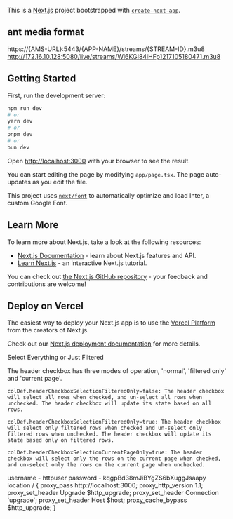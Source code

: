 This is a [Next.js](https://nextjs.org/) project bootstrapped with [`create-next-app`](https://github.com/vercel/next.js/tree/canary/packages/create-next-app).

## ant media format
https://{AMS-URL}:5443/{APP-NAME}/streams/{STREAM-ID}.m3u8
http://172.16.10.128:5080/live/streams/Wi6KGI84iHFp1217105180471.m3u8
## Getting Started

First, run the development server:

```bash
npm run dev
# or
yarn dev
# or
pnpm dev
# or
bun dev
```

Open [http://localhost:3000](http://localhost:3000) with your browser to see the result.

You can start editing the page by modifying `app/page.tsx`. The page auto-updates as you edit the file.

This project uses [`next/font`](https://nextjs.org/docs/basic-features/font-optimization) to automatically optimize and load Inter, a custom Google Font.

## Learn More

To learn more about Next.js, take a look at the following resources:

- [Next.js Documentation](https://nextjs.org/docs) - learn about Next.js features and API.
- [Learn Next.js](https://nextjs.org/learn) - an interactive Next.js tutorial.

You can check out [the Next.js GitHub repository](https://github.com/vercel/next.js/) - your feedback and contributions are welcome!

## Deploy on Vercel

The easiest way to deploy your Next.js app is to use the [Vercel Platform](https://vercel.com/new?utm_medium=default-template&filter=next.js&utm_source=create-next-app&utm_campaign=create-next-app-readme) from the creators of Next.js.

Check out our [Next.js deployment documentation](https://nextjs.org/docs/deployment) for more details.


Select Everything or Just Filtered

The header checkbox has three modes of operation, 'normal', 'filtered only' and 'current page'.

    colDef.headerCheckboxSelectionFilteredOnly=false: The header checkbox will select all rows when checked, and un-select all rows when unchecked. The header checkbox will update its state based on all rows.

    colDef.headerCheckboxSelectionFilteredOnly=true: The header checkbox will select only filtered rows when checked and un-select only filtered rows when unchecked. The header checkbox will update its state based only on filtered rows.

    colDef.headerCheckboxSelectionCurrentPageOnly=true: The header checkbox will select only the rows on the current page when checked, and un-select only the rows on the current page when unchecked.

username - httpuser
password - kqgpBd38mJiBYgZS6bXuggJsaapy
location / {
            proxy_pass http://localhost:3000;
            proxy_http_version 1.1;
            proxy_set_header Upgrade $http_upgrade;
            proxy_set_header Connection 'upgrade';
            proxy_set_header Host $host;
            proxy_cache_bypass $http_upgrade;
    }